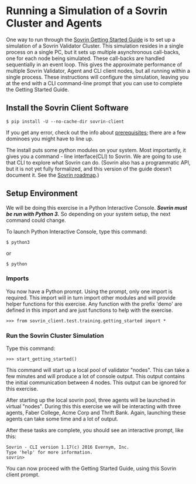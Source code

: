 # Running a Simulation of a Sovrin Cluster and Agents
One way to run through the [Sovrin Getting Started Guide](getting-started.md) is to set up a simulation of a Sovrin Validator Cluster.  This simulation resides in a single process on a single PC, but it sets up multiple asynchronous call-backs, one for each node being simulated.  These call-backs are handled sequentially in an event loop.  This gives the approximate performance of multiple Sovrin Validator, Agent and CLI client nodes, but all running within a single process.  These instructions will configure the simulation, leaving you at the end with a CLI command-line prompt that you can use to complete the Getting Started Guide.

## Install the Sovrin Client Software

```
$ pip install -U --no-cache-dir sovrin-client
```

If you get any error, check out the info about [prerequisites](https://docs.google.com/document/d/1CyggP4nNPyx4SELNZEc2FOeln6G0F22B37cAVtB_FBM/edit); there are a few dominoes you might have to line up.


The install puts some python modules on your system. Most importantly, it gives you a command - line interface(CLI) to Sovrin. We are going to use that CLI to explore what Sovrin can do. (Sovrin also has a programmatic API, but it is not yet fully formalized, and this version of the guide doesn’t document it. See the [Sovrin roadmap](https://github.com/sovrin-foundation/sovrin/wiki/Roadmap).)

## Setup Environment
We will be doing this exercise in a Python Interactive Console. **_Sovrin must be run with Python 3._** So depending on your system setup, the next command could change.

To launch Python Interactive Console, type this command:

```
$ python3
```
or
```
$ python
```

### Imports
You now have a Python prompt.  Using the prompt, only one import is required. This import will in turn import other modules and will provide helper functions for this exercise.  Any function with the prefix 'demo' are defined in this import and are just functions to help with the exercise.

```
>>> from sovrin_client.test.training.getting_started import *
```

### Run the Sovrin Cluster Simulation

Type this command:

```
>>> start_getting_started()
```

This command will start up a local pool of validator "nodes". This can take a few minutes and will produce a lot of console
output. This output contains the initial communication between 4 nodes. This output can be ignored for this exercise.
 
After starting up the local sovrin pool, three agents will be launched in virtual "nodes". During this this exercise we will be interacting
with three agents, Faber College, Acme Corp and Thrift Bank. Again, launching these agents can take some time and a lot of
output.

After these tasks are complete, you should see an interactive prompt, like this:

```
Sovrin - CLI version 1.17(c) 2016 Evernym, Inc.
Type 'help' for more information.
sovrin> 
```
You can now proceed with the Getting Started Guide, using this Sovrin client prompt.
